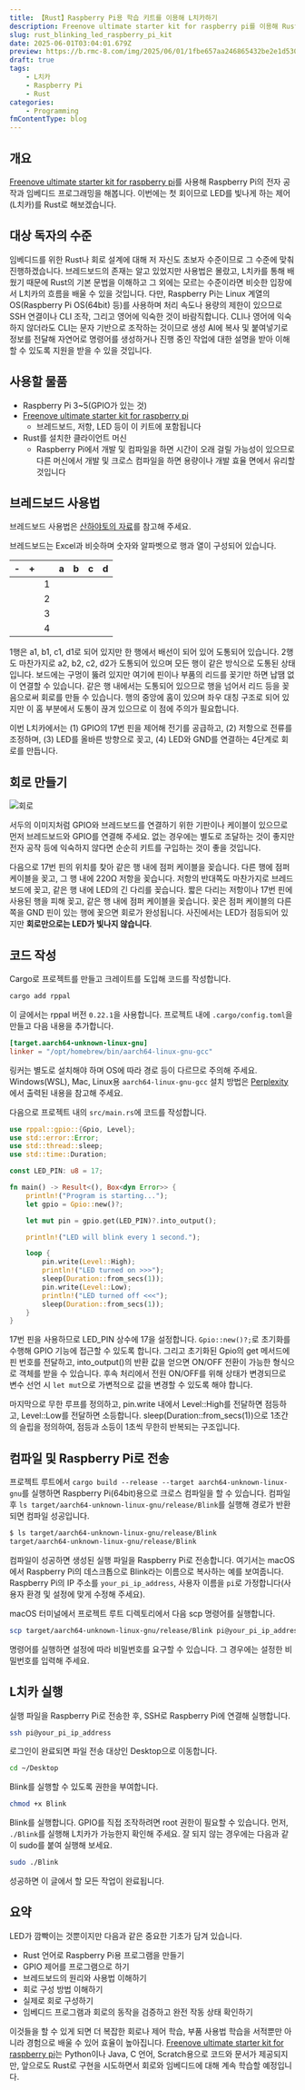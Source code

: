 ```yaml
---
title: 【Rust】Raspberry Pi용 학습 키트를 이용해 L치카하기
description: Freenove ultimate starter kit for raspberry pi를 이용해 Rust 언어로 LED 제어(L치카)를 해봅니다.
slug: rust_blinking_led_raspberry_pi_kit
date: 2025-06-01T03:04:01.679Z
preview: https://b.rmc-8.com/img/2025/06/01/1fbe657aa246865432be2e1d53002531.jpg
draft: true
tags:
    - L치카
    - Raspberry Pi
    - Rust
categories:
    - Programming
fmContentType: blog
---
```


## 개요

[Freenove ultimate starter kit for raspberry pi](https://amzn.to/3SuDUX7)를 사용해 Raspberry Pi의 전자 공작과 임베디드 프로그래밍을 해봅니다. 이번에는 첫 회이므로 LED를 빛나게 하는 제어(L치카)를 Rust로 해보겠습니다.

## 대상 독자의 수준

임베디드를 위한 Rust나 회로 설계에 대해 저 자신도 초보자 수준이므로 그 수준에 맞춰 진행하겠습니다. 브레드보드의 존재는 알고 있었지만 사용법은 몰랐고, L치카를 통해 배웠기 때문에 Rust의 기본 문법을 이해하고 그 외에는 모르는 수준이라면 비슷한 입장에서 L치카의 흐름을 배울 수 있을 것입니다. 다만, Raspberry Pi는 Linux 계열의 OS(Raspberry Pi OS(64bit) 등)를 사용하며 처리 속도나 용량의 제한이 있으므로 SSH 연결이나 CLI 조작, 그리고 영어에 익숙한 것이 바람직합니다. CLI나 영어에 익숙하지 않더라도 CLI는 문자 기반으로 조작하는 것이므로 생성 AI에 복사 및 붙여넣기로 정보를 전달해 자연어로 명령어를 생성하거나 진행 중인 작업에 대한 설명을 받아 이해할 수 있도록 지원을 받을 수 있을 것입니다.

## 사용할 물품

* Raspberry Pi 3~5(GPIO가 있는 것)
* [Freenove ultimate starter kit for raspberry pi](https://amzn.to/3SuDUX7)
  * 브레드보드, 저항, LED 등이 이 키트에 포함됩니다
* Rust를 설치한 클라이언트 머신
  * Raspberry Pi에서 개발 및 컴파일을 하면 시간이 오래 걸릴 가능성이 있으므로 다른 머신에서 개발 및 크로스 컴파일을 하면 용량이나 개발 효율 면에서 유리할 것입니다

## 브레드보드 사용법

브레드보드 사용법은 [산하야토의 자료](https://shop.sunhayato.co.jp/blogs/problem-solving/breadboard)를 참고해 주세요.

브레드보드는 Excel과 비슷하며 숫자와 알파벳으로 행과 열이 구성되어 있습니다.

|  -  |  +  |     |  a  |  b  | c   | d   |
| :-: | :-: | :-: | :-: | :-: | --- | --- |
|     |     |  1  |     |     |     |     |
|     |     |  2  |     |     |     |     |
|     |     |  3  |     |     |     |     |
|     |     |  4  |     |     |     |     |

1행은 a1, b1, c1, d1로 되어 있지만 한 행에서 배선이 되어 있어 도통되어 있습니다. 2행도 마찬가지로 a2, b2, c2, d2가 도통되어 있으며 모든 행이 같은 방식으로 도통된 상태입니다. 보드에는 구멍이 뚫려 있지만 여기에 핀이나 부품의 리드를 꽂기만 하면 납땜 없이 연결할 수 있습니다. 같은 행 내에서는 도통되어 있으므로 행을 넘어서 리드 등을 꽂음으로써 회로를 만들 수 있습니다. 행의 중앙에 홈이 있으며 좌우 대칭 구조로 되어 있지만 이 홈 부분에서 도통이 끊겨 있으므로 이 점에 주의가 필요합니다.

이번 L치카에서는 (1) GPIO의 17번 핀을 제어해 전기를 공급하고, (2) 저항으로 전류를 조정하며, (3) LED를 올바른 방향으로 꽂고, (4) LED와 GND를 연결하는 4단계로 회로를 만듭니다.

## 회로 만들기

![회로](https://b.rmc-8.com/img/2025/06/01/b1d2b212b3ea6735667c7cf9ed05d54b.jpg)

서두의 이미지처럼 GPIO와 브레드보드를 연결하기 위한 기판이나 케이블이 있으므로 먼저 브레드보드와 GPIO를 연결해 주세요. 없는 경우에는 별도로 조달하는 것이 좋지만 전자 공작 등에 익숙하지 않다면 순순히 키트를 구입하는 것이 좋을 것입니다.

다음으로 17번 핀의 위치를 찾아 같은 행 내에 점퍼 케이블을 꽂습니다. 다른 행에 점퍼 케이블을 꽂고, 그 행 내에 220Ω 저항을 꽂습니다. 저항의 반대쪽도 마찬가지로 브레드보드에 꽂고, 같은 행 내에 LED의 긴 다리를 꽂습니다. 짧은 다리는 저항이나 17번 핀에 사용된 행을 피해 꽂고, 같은 행 내에 점퍼 케이블을 꽂습니다. 꽂은 점퍼 케이블의 다른 쪽을 GND 핀이 있는 행에 꽂으면 회로가 완성됩니다. 사진에서는 LED가 점등되어 있지만 **회로만으로는 LED가 빛나지 않습니다**.

## 코드 작성

Cargo로 프로젝트를 만들고 크레이트를 도입해 코드를 작성합니다.

```bash
cargo add rppal
```

이 글에서는 rppal 버전 `0.22.1`을 사용합니다. 프로젝트 내에 `.cargo/config.toml`을 만들고 다음 내용을 추가합니다.

```toml
[target.aarch64-unknown-linux-gnu]
linker = "/opt/homebrew/bin/aarch64-linux-gnu-gcc"
```

링커는 별도로 설치해야 하며 OS에 따라 경로 등이 다르므로 주의해 주세요. Windows(WSL), Mac, Linux용 `aarch64-linux-gnu-gcc` 설치 방법은 [Perplexity](https://www.perplexity.ai/search/aarch64-linux-gnu-gccnoinsutor-XVTQpLzNQPGAZqpFPEpekA)에서 출력된 내용을 참고해 주세요.

다음으로 프로젝트 내의 `src/main.rs`에 코드를 작성합니다.

```rs
use rppal::gpio::{Gpio, Level};
use std::error::Error;
use std::thread::sleep;
use std::time::Duration;

const LED_PIN: u8 = 17;

fn main() -> Result<(), Box<dyn Error>> {
    println!("Program is starting...");
    let gpio = Gpio::new()?;

    let mut pin = gpio.get(LED_PIN)?.into_output();

    println!("LED will blink every 1 second.");

    loop {
        pin.write(Level::High);
        println!("LED turned on >>>");
        sleep(Duration::from_secs(1));
        pin.write(Level::Low);
        println!("LED turned off <<<");
        sleep(Duration::from_secs(1));
    }
}
```

17번 핀을 사용하므로 LED_PIN 상수에 17을 설정합니다. `Gpio::new()?;`로 초기화를 수행해 GPIO 기능에 접근할 수 있도록 합니다. 그리고 초기화된 Gpio의 get 메서드에 핀 번호를 전달하고, into_output()의 반환 값을 얻으면 ON/OFF 전환이 가능한 형식으로 객체를 받을 수 있습니다. 후속 처리에서 전원 ON/OFF를 위해 상태가 변경되므로 변수 선언 시 `let mut`으로 가변적으로 값을 변경할 수 있도록 해야 합니다.

마지막으로 무한 루프를 정의하고, pin.write 내에서 Level::High를 전달하면 점등하고, Level::Low를 전달하면 소등합니다. sleep(Duration::from_secs(1))으로 1초간의 슬립을 정의하여, 점등과 소등이 1초씩 무한히 반복되는 구조입니다.

## 컴파일 및 Raspberry Pi로 전송

프로젝트 루트에서 `cargo build --release --target aarch64-unknown-linux-gnu`를 실행하면 Raspberry Pi(64bit)용으로 크로스 컴파일을 할 수 있습니다. 컴파일 후 `ls target/aarch64-unknown-linux-gnu/release/Blink`를 실행해 경로가 반환되면 컴파일 성공입니다.

```bash
$ ls target/aarch64-unknown-linux-gnu/release/Blink
target/aarch64-unknown-linux-gnu/release/Blink
```

컴파일이 성공하면 생성된 실행 파일을 Raspberry Pi로 전송합니다. 여기서는 macOS에서 Raspberry Pi의 데스크톱으로 Blink라는 이름으로 복사하는 예를 보여줍니다. Raspberry Pi의 IP 주소를 `your_pi_ip_address`, 사용자 이름을 `pi`로 가정합니다(사용자 환경 및 설정에 맞게 수정해 주세요).

macOS 터미널에서 프로젝트 루트 디렉토리에서 다음 scp 명령어를 실행합니다.

```bash
scp target/aarch64-unknown-linux-gnu/release/Blink pi@your_pi_ip_address:~/Desktop/Blink
```

명령어를 실행하면 설정에 따라 비밀번호를 요구할 수 있습니다. 그 경우에는 설정한 비밀번호를 입력해 주세요.

## L치카 실행

실행 파일을 Raspberry Pi로 전송한 후, SSH로 Raspberry Pi에 연결해 실행합니다.

```bash
ssh pi@your_pi_ip_address
```

로그인이 완료되면 파일 전송 대상인 Desktop으로 이동합니다.

```bash
cd ~/Desktop
```

Blink를 실행할 수 있도록 권한을 부여합니다.

```bash
chmod +x Blink
```

Blink를 실행합니다. GPIO를 직접 조작하려면 root 권한이 필요할 수 있습니다. 먼저, `./Blink`를 실행해 L치카가 가능한지 확인해 주세요. 잘 되지 않는 경우에는 다음과 같이 sudo를 붙여 실행해 보세요.

```bash
sudo ./Blink
```

성공하면 이 글에서 할 모든 작업이 완료됩니다.

## 요약

LED가 깜빡이는 것뿐이지만 다음과 같은 중요한 기초가 담겨 있습니다.

* Rust 언어로 Raspberry Pi용 프로그램을 만들기
* GPIO 제어를 프로그램으로 하기
* 브레드보드의 원리와 사용법 이해하기
* 회로 구성 방법 이해하기
* 실제로 회로 구성하기
* 임베디드 프로그램과 회로의 동작을 검증하고 완전 작동 상태 확인하기

이것들을 할 수 있게 되면 더 복잡한 회로나 제어 학습, 부품 사용법 학습을 서적뿐만 아니라 경험으로 배울 수 있어 효율이 높아집니다. [Freenove ultimate starter kit for raspberry pi](https://amzn.to/3SuDUX7)는 Python이나 Java, C 언어, Scratch용으로 코드와 문서가 제공되지만, 앞으로도 Rust로 구현을 시도하면서 회로와 임베디드에 대해 계속 학습할 예정입니다.
